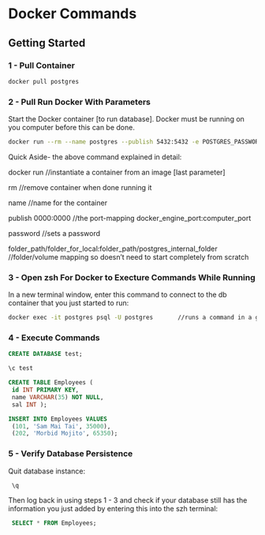 # Docker Commands

## Getting Started

### 1 - Pull Container

```bash
docker pull postgres
```

### 2 - Pull Run Docker With Parameters

Start the Docker container [to run database]. Docker must be running on you computer before this can be done.

```bash
docker run --rm --name postgres --publish 5432:5432 -e POSTGRES_PASSWORD=135791 -v /path/to/local/db/file/on/your/machine:/var/lib/postgresql/data postgres
```

Quick Aside- the above command explained in detail:

docker run //instantiate a container from an image [last parameter]

rm //remove container when done running it

name //name for the container

publish 0000:0000 //the port-mapping docker_engine_port:computer_port

password //sets a password

folder_path/folder_for_local:folder_path/postgres_internal_folder //folder/volume mapping so doesn’t need to start completely from scratch

### 3 - Open zsh For Docker to Execture Commands While Running

In a new terminal window, enter this command to connect to the db container that you just started to run:

```bash
docker exec -it postgres psql -U postgres       //runs a command in a given docker container that is already running
```

### 4 - Execute Commands

```sql
CREATE DATABASE test;

\c test

CREATE TABLE Employees (
 id INT PRIMARY KEY,
 name VARCHAR(35) NOT NULL,
 sal INT );

INSERT INTO Employees VALUES
 (101, 'Sam Mai Tai', 35000),
 (202, 'Morbid Mojito', 65350);
```

### 5 - Verify Database Persistence

Quit database instance:

```bash
 \q
```

Then log back in using steps 1 - 3 and check if your database still has the information you just added by entering this into the szh terminal:

```sql
 SELECT * FROM Employees;
```
